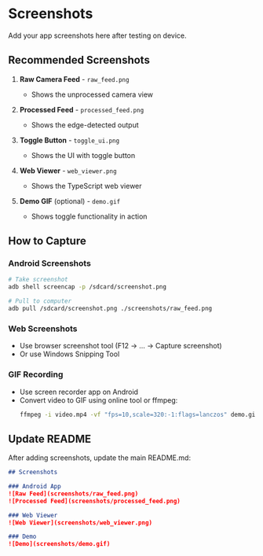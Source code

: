 # Screenshots

Add your app screenshots here after testing on device.

## Recommended Screenshots

1. **Raw Camera Feed** - `raw_feed.png`
   - Shows the unprocessed camera view
   
2. **Processed Feed** - `processed_feed.png`
   - Shows the edge-detected output
   
3. **Toggle Button** - `toggle_ui.png`
   - Shows the UI with toggle button
   
4. **Web Viewer** - `web_viewer.png`
   - Shows the TypeScript web viewer

5. **Demo GIF** (optional) - `demo.gif`
   - Shows toggle functionality in action

## How to Capture

### Android Screenshots
```bash
# Take screenshot
adb shell screencap -p /sdcard/screenshot.png

# Pull to computer
adb pull /sdcard/screenshot.png ./screenshots/raw_feed.png
```

### Web Screenshots
- Use browser screenshot tool (F12 → ... → Capture screenshot)
- Or use Windows Snipping Tool

### GIF Recording
- Use screen recorder app on Android
- Convert video to GIF using online tool or ffmpeg:
  ```bash
  ffmpeg -i video.mp4 -vf "fps=10,scale=320:-1:flags=lanczos" demo.gif
  ```

## Update README

After adding screenshots, update the main README.md:

```markdown
## Screenshots

### Android App
![Raw Feed](screenshots/raw_feed.png)
![Processed Feed](screenshots/processed_feed.png)

### Web Viewer
![Web Viewer](screenshots/web_viewer.png)

### Demo
![Demo](screenshots/demo.gif)
```
